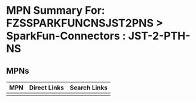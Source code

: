 



# MPN Summary For: FZSSPARKFUNCNSJST2PNS > SparkFun-Connectors : JST-2-PTH-NS

## MPNs
  

|MPN|Direct Links|Search Links|
| :--- | :--- | :--- |
||||
